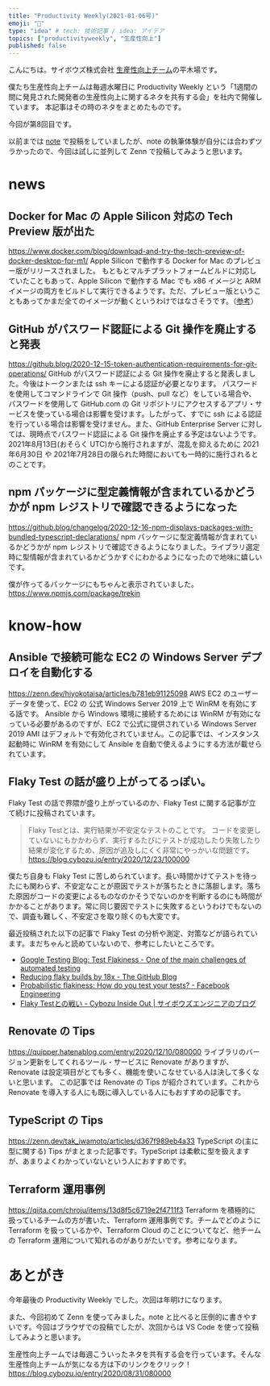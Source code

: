 ```yaml
---
title: "Productivity Weekly(2021-01-06号)"
emoji: "🎍"
type: "idea" # tech: 技術記事 / idea: アイデア
topics: ["productivityweekly", "生産性向上"]
published: false
---
```


こんにちは。サイボウズ株式会社 [生産性向上チーム](https://blog.cybozu.io/entry/2020/08/31/080000)の平木場です。

僕たち生産性向上チームは毎週水曜日に Productivity Weekly という「1週間の間に発見された開発者の生産性向上に関するネタを共有する会」を社内で開催しています。
本記事はその時のネタをまとめたものです。

今回が第8回目です。

以前までは [note](https://note.com/korosuke613/m/mf1e0bba11f48) で投稿をしていましたが、note の執筆体験が自分には合わずツラかったので、今回は試しに並列して Zenn で投稿してみようと思います。

# news
## Docker for Mac の Apple Silicon 対応の Tech Preview 版が出た
https://www.docker.com/blog/download-and-try-the-tech-preview-of-docker-desktop-for-m1/
Apple Silicon で動作する Docker for Mac のプレビュー版がリリースされました。
もともとマルチプラットフォームビルドに対応していたこともあって、Apple Silicon で動作する Mac でも x86 イメージと ARM イメージの両方をビルドして実行できるようです。ただ、プレビュー版ということもあってかまだ全てのイメージが動くというわけではなさそうです。（[参考](https://qiita.com/ao41/items/5feb96cd01c312407a2b)）

## GitHub がパスワード認証による Git 操作を廃止すると発表
https://github.blog/2020-12-15-token-authentication-requirements-for-git-operations/
GitHub がパスワード認証による Git 操作を廃止すると発表しました。今後はトークンまたは ssh キーによる認証が必要となります。
パスワードを使用してコマンドラインで Git 操作（push、pull など）をしている場合や、パスワードを使用して GitHub.com の Git リポジトリにアクセスするアプリ・サービスを使っている場合は影響を受けます。したがって、すでに ssh による認証を行っている場合は影響を受けません。また、GitHub Enterprise Server に対しては、現時点でパスワード認証による Git 操作を廃止する予定はないようです。
2021年8月13日(おそらく UTC)から施行されますが、混乱を抑えるために 2021年6月30日 や 2021年7月28日の限られた時間においても一時的に施行されるとのことです。


## npm パッケージに型定義情報が含まれているかどうかが npm レジストリで確認できるようになった
https://github.blog/changelog/2020-12-16-npm-displays-packages-with-bundled-typescript-declarations/
npm パッケージに型定義情報が含まれているかどうかが npm レジストリで確認できるようになりました。ライブラリ選定時に型情報が含まれているかどうかすぐにわかるようになったので地味に嬉しいです。

僕が作ってるパッケージにもちゃんと表示されていました。
https://www.npmjs.com/package/trekin

# know-how
## Ansible で接続可能な EC2 の Windows Server デプロイを自動化する
https://zenn.dev/hiyokotaisa/articles/b781eb91125098
AWS EC2 のユーザーデータを使って、EC2 の 公式 Windows Server 2019 上で WinRM を有効にする話です。
Ansible から Windows 環境に接続するためには WinRM が有効になっている必要があるのですが、EC2 で公式に提供されている Windows Server 2019 AMI はデフォルトで有効化されていません。この記事では、インスタンス起動時に WinRM を有効にして Ansible を自動で使えるようにする方法が載せられています。

## Flaky Test の話が盛り上がってるっぽい。
Flaky Test の話で界隈が盛り上がっているのか、Flaky Test に関する記事が立て続けに投稿されています。

> Flaky Testとは、実行結果が不安定なテストのことです。 コードを変更していないにもかかわらず、実行するたびにテストが成功したり失敗したり結果が変化するため、原因が追及しにくく非常にやっかいな問題です。
> https://blog.cybozu.io/entry/2020/12/23/100000

僕たち自身も Flaky Test に苦しめられています。長い時間かけてテストを待ったにも関わらず、不安定なことが原因でテストが落ちたときに落胆します。落ちた原因がコードの変更によるものなのかそうでないのかを判断するのにも時間がかかることがあります。常に同じ要因でテストに失敗するというわけでもないので、調査も難しく、不安定さを取り除くのも大変です。

最近投稿された以下の記事で Flaky Test の分析や測定、対策などが語られています。まだちゃんと読めていないので、参考にしたいところです。

- [Google Testing Blog: Test Flakiness - One of the main challenges of automated testing](https://testing.googleblog.com/2020/12/test-flakiness-one-of-main-challenges.html)
- [Reducing flaky builds by 18x - The GitHub Blog](https://github.blog/2020-12-16-reducing-flaky-builds-by-18x/)
- [Probabilistic flakiness: How do you test your tests? - Facebook Engineering](https://engineering.fb.com/2020/12/10/developer-tools/probabilistic-flakiness/)
- [Flaky Testとの戦い - Cybozu Inside Out | サイボウズエンジニアのブログ](https://blog.cybozu.io/entry/2020/12/23/100000)

## Renovate の Tips
https://quipper.hatenablog.com/entry/2020/12/10/080000
ライブラリのバージョン更新をしてくれるツール・サービスに Renovate がありますが、Renovate は設定項目がとても多く、機能を使いこなせている人は決して多くないと思います。
この記事では Renovate の Tips が紹介されています。これから Renovate を導入する人にも既に導入している人にもおすすめの記事です。

## TypeScript の Tips
https://zenn.dev/tak_iwamoto/articles/d367f989eb4a33
TypeScript の(主に型に関する) Tips がまとまった記事です。TypeScript は柔軟に型を扱えますが、あまりよくわかっていないという人におすすめです。

## Terraform 運用事例
https://qiita.com/chroju/items/13d8f5c6719e2f4711f3
Terraform を積極的に扱っているチームの方が書いた、Terraform 運用事例です。チームでどのように Terraform を扱っているかや、Terraform Cloud のことについてなど、他チームの Terraform 運用について知れるのがありがたいです。参考になります。

# あとがき
今年最後の Productivity Weekly でした。次回は年明けになります。

また、今回初めて Zenn を使ってみました。note と比べると圧倒的に書きやすいです。今回はブラウザでの投稿でしたが、次回からは VS Code を使って投稿してみようと思います。

生産性向上チームでは毎週こういったネタを共有する会を行っています。そんな生産性向上チームが気になる方は下のリンクをクリック！
https://blog.cybozu.io/entry/2020/08/31/080000